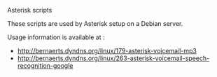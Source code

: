 Asterisk scripts

These scripts are used by Asterisk setup on a Debian server.

Usage information is available at :
  * http://bernaerts.dyndns.org/linux/179-asterisk-voicemail-mp3
  * http://bernaerts.dyndns.org/linux/263-asterisk-voicemail-speech-recognition-google
